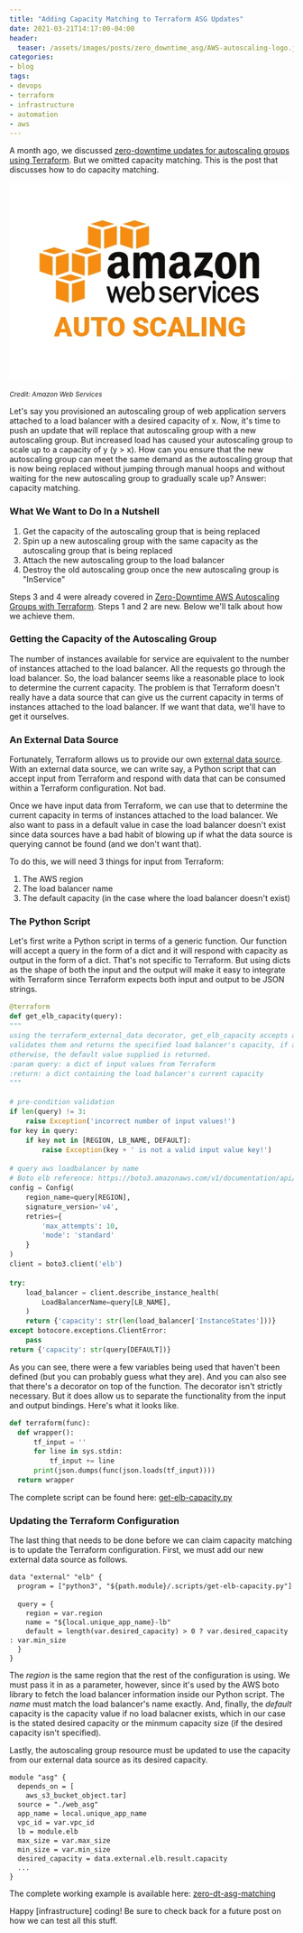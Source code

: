 ```yaml
---
title: "Adding Capacity Matching to Terraform ASG Updates"
date: 2021-03-21T14:17:00-04:00
header:
  teaser: /assets/images/posts/zero_downtime_asg/AWS-autoscaling-logo.jpg
categories:
- blog 
tags:
- devops
- terraform
- infrastructure
- automation
- aws
---
```


A month ago, we discussed [zero-downtime updates for autoscaling groups using Terraform](/blog/asg-zero-downtime-tf/).
But we omitted capacity matching. This is the post that discusses how to do capacity matching.

![AWS Autocaling Groups](/assets/images/posts/zero_downtime_asg/AWS-autoscaling-logo.jpg)

_<small>Credit: Amazon Web Services</small>_

Let's say you provisioned an autoscaling group of web application servers attached to a load balancer with a desired capacity of x.
Now, it's time to push an update that will replace that autoscaling group with a new autoscaling group. But increased
load has caused your autoscaling group to scale up to a capacity of y (y > x).  How can you ensure that the new autoscaling group can
meet the same demand as the autoscaling group that is now being replaced without jumping through manual hoops and without
waiting for the new autoscaling group to gradually scale up? Answer: capacity matching.

### What We Want to Do In a Nutshell

1. Get the capacity of the autoscaling group that is being replaced
2. Spin up a new autoscaling group with the same capacity as the autoscaling group that is being replaced
3. Attach the new autoscaling group to the load balancer
4. Destroy the old autoscaling group once the new autoscaling group is "InService"

Steps 3 and 4 were already covered in [Zero-Downtime AWS Autoscaling Groups with Terraform](/blog/asg-zero-downtime-tf/).
Steps 1 and 2 are new. Below we'll talk about how we achieve them.

### Getting the Capacity of the Autoscaling Group

The number of instances available for service are equivalent to the number of instances attached to the load balancer.
All the requests go through the load balancer. So, the load balancer seems like a reasonable place to look to determine the current 
capacity. The problem is that Terraform doesn't really have a data source that can give us the current capacity in terms of
instances attached to the load balancer. If we want that data, we'll have to get it ourselves.

### An External Data Source

Fortunately, Terraform allows us to provide our own [external data source](https://registry.terraform.io/providers/hashicorp/external/latest/docs/data-sources/data_source).
With an external data source, we can write say, a Python script that can accept input from Terraform and respond with
data that can be consumed within a Terraform configuration. Not bad.

Once we have input data from Terraform, we can use that to determine the current capacity in terms of instances attached
to the load balancer. We also want to pass in a default value in case the load balancer doesn't exist since data sources
have a bad habit of blowing up if what the data source is querying cannot be found (and we don't want that).

To do this, we will need 3 things for input from Terraform:

1. The AWS region
2. The load balancer name
3. The default capacity (in the case where the load balancer doesn't exist)

### The Python Script

Let's first write a Python script in terms of a generic function. Our function will accept a query in the form of a dict and
it will respond with capacity as output in the form of a dict. That's not specific to Terraform. But using dicts as the shape
of both the input and the output will make it easy to integrate with Terraform since Terraform expects both input
and output to be JSON strings.

```python
@terraform
def get_elb_capacity(query):
"""
using the terraform_external_data decorator, get_elb_capacity accepts a dict of input values from Terraform,
validates them and returns the specified load balancer's capacity, if available.
otherwise, the default value supplied is returned.
:param query: a dict of input values from Terraform
:return: a dict containing the load balancer's current capacity
"""

# pre-condition validation
if len(query) != 3:
    raise Exception('incorrect number of input values!')
for key in query:
    if key not in [REGION, LB_NAME, DEFAULT]:
        raise Exception(key + ' is not a valid input value key!')

# query aws loadbalancer by name
# Boto elb reference: https://boto3.amazonaws.com/v1/documentation/api/latest/reference/services/elb.html#ElasticLoadBalancing.Client.describe_instance_health
config = Config(
    region_name=query[REGION],
    signature_version='v4',
    retries={
        'max_attempts': 10,
        'mode': 'standard'
    }
)
client = boto3.client('elb')

try:
    load_balancer = client.describe_instance_health(
        LoadBalancerName=query[LB_NAME],
    )
    return {'capacity': str(len(load_balancer['InstanceStates']))}
except botocore.exceptions.ClientError:
    pass
return {'capacity': str(query[DEFAULT])}
```

As you can see, there were a few variables being used that haven't been defined (but you can probably guess what they are).
And you can also see that there's a decorator on top of the function. The decorator isn't strictly necessary. But it does
allow us to separate the functionality from the input and output bindings. Here's what it looks like.

```python
def terraform(func):
  def wrapper():
      tf_input = ''
      for line in sys.stdin:
          tf_input += line
      print(json.dumps(func(json.loads(tf_input))))
  return wrapper
```

The complete script can be found here: [get-elb-capacity.py](https://github.com/BluFlameTech/examples/blob/main/terraform/zero-dt-asg-matching/.scripts/get-elb-capacity.py)

### Updating the Terraform Configuration

The last thing that needs to be done before we can claim capacity matching is to update the Terraform configuration.
First, we must add our new external data source as follows.

```hcl
data "external" "elb" {
  program = ["python3", "${path.module}/.scripts/get-elb-capacity.py"]

  query = {
    region = var.region
    name = "${local.unique_app_name}-lb"
    default = length(var.desired_capacity) > 0 ? var.desired_capacity : var.min_size
  }
}
```

The _region_ is the same region that the rest of the configuration is using. We must pass it in as a parameter, however,
since it's used by the AWS boto library to fetch the load balancer information inside our Python script. The _name_ must
match the load balancer's name exactly. And, finally, the _default_ capacity is the capacity value if no load balacner
exists, which in our case is the stated desired capacity or the minmum capacity size (if the desired capacity isn't specified).

Lastly, the autoscaling group resource must be updated to use the capacity from our external data source as its desired 
capacity.

```hcl
module "asg" {
  depends_on = [
    aws_s3_bucket_object.tar]
  source = "./web_asg"
  app_name = local.unique_app_name
  vpc_id = var.vpc_id
  lb = module.elb
  max_size = var.max_size
  min_size = var.min_size
  desired_capacity = data.external.elb.result.capacity
  ...
}
```

The complete working example is available here: [zero-dt-asg-matching](https://github.com/BluFlameTech/examples/tree/main/terraform/zero-dt-asg-matching)

Happy [infrastructure] coding! Be sure to check back for a future post on how we can test all this stuff.
